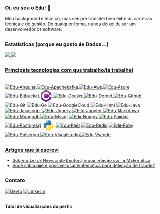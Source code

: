 ### Oi, eu sou o Edu! 👋

<!--
**eduardobueno/eduardobueno** is a ✨ _special_ ✨ repository because its `README.md` (this file) appears on your GitHub profile.

Here are some ideas to get you started:

- 🔭 I’m currently working on ...
- 🌱 I’m currently learning ...
- 👯 I’m looking to collaborate on ...
- 🤔 I’m looking for help with ...
- 💬 Ask me about ...
- 📫 How to reach me: ...
- 😄 Pronouns: ...
- ⚡ Fun fact: ...
-->

Meu background é técnico, mas sempre transitei bem entre as carreiras técnica e de gestão. De qualquer forma, nunca deixei de ser um desenvolvedor de software.

##
### Estatísticas (porque eu gosto de Dados...)

<!--
![eduardobueno Status](https://github-readme-stats.vercel.app/api?username=eduardobueno&show_icons=true&theme=swift&include_all_commits=true&count_private=true&locale=pt-br)
[![GitHub Streak](http://github-readme-streak-stats.herokuapp.com?user=eduardobueno&theme=default)](https://git.io/streak-stats)
-->

<div align="left">
  <a href="https://github.com/eduardobueno">
  <img height="175em" src="https://github-readme-stats.vercel.app/api?username=eduardobueno&show_icons=true&theme=swift&include_all_commits=true&count_private=true"/>
  <!--<img height="160em" src="http://github-readme-streak-stats.herokuapp.com?user=eduardobueno&theme=default"/>-->
  <img height="175em" src="https://github-readme-stats.vercel.app/api/top-langs/?username=eduardobueno&layout=default&langs_count=7&theme=swift"/>
</div>
  
##
### Principais tecnologias com que trabalho/já trabalhei

<div style="display: inline_block"><br>
  <img align="center" alt="Edu-Angular" height="40" width="40" src="https://cdn.jsdelivr.net/gh/devicons/devicon/icons/angularjs/angularjs-original.svg" />
  <img align="center" alt="Edu-Apachekafka" height="40" width="40" src="https://cdn.jsdelivr.net/gh/devicons/devicon/icons/apachekafka/apachekafka-original.svg" />
  <img align="center" alt="Edu-Aws" height="40" width="40" src="https://cdn.jsdelivr.net/gh/devicons/devicon/icons/amazonwebservices/amazonwebservices-original.svg" />
  <img align="center" alt="Edu-Azure" height="40" width="40" src="https://cdn.jsdelivr.net/gh/devicons/devicon/icons/azure/azure-original.svg" />
  <img align="center" alt="Edu-Bitbucket" height="40" width="40" src="https://cdn.jsdelivr.net/gh/devicons/devicon/icons/bitbucket/bitbucket-original.svg" />
  <img align="center" alt="Edu-Csharp" height="40" width="40" src="https://raw.githubusercontent.com/devicons/devicon/master/icons/csharp/csharp-original.svg">
  <img align="center" alt="Edu-Docker" height="40" width="40" src="https://cdn.jsdelivr.net/gh/devicons/devicon/icons/docker/docker-original.svg">
  <img align="center" alt="Edu-Dotnet" height="40" width="40" src="https://cdn.jsdelivr.net/gh/devicons/devicon/icons/dot-net/dot-net-original.svg">
  <img align="center" alt="Edu-Github" height="40" width="40" src="https://cdn.jsdelivr.net/gh/devicons/devicon/icons/github/github-original.svg" />
  <img align="center" alt="Edu-Git" height="40" width="40" src="https://cdn.jsdelivr.net/gh/devicons/devicon/icons/git/git-original.svg">
  <img align="center" alt="Edu-Go" height="40" width="40" src="https://cdn.jsdelivr.net/gh/devicons/devicon/icons/go/go-original.svg">
  <img align="center" alt="Edu-GoogleCloud" height="40" width="40" src="https://cdn.jsdelivr.net/gh/devicons/devicon/icons/googlecloud/googlecloud-original.svg">
  <img align="center" alt="Edu-Html" height="40" width="40" src="https://cdn.jsdelivr.net/gh/devicons/devicon/icons/html5/html5-original.svg" />
  <img align="center" alt="Edu-Java" height="40" width="40" src="https://cdn.jsdelivr.net/gh/devicons/devicon/icons/java/java-original.svg" />
  <img align="center" alt="Edu-Javascript" height="40" width="40" src="https://cdn.jsdelivr.net/gh/devicons/devicon/icons/javascript/javascript-original.svg" />
  <img align="center" alt="Edu-Jquery" height="40" width="40" src="https://cdn.jsdelivr.net/gh/devicons/devicon/icons/jquery/jquery-original.svg" />
  <img align="center" alt="Edu-Jupyter" height="40" width="40" src="https://cdn.jsdelivr.net/gh/devicons/devicon/icons/jupyter/jupyter-original.svg">
  <img align="center" alt="Edu-Markdown" height="40" width="40" src="https://cdn.jsdelivr.net/gh/devicons/devicon/icons/markdown/markdown-original.svg" />
  <img align="center" alt="Edu-Mongodb" height="40" width="40" src="https://cdn.jsdelivr.net/gh/devicons/devicon/icons/mongodb/mongodb-original.svg" />
  <img align="center" alt="Edu-Mysql" height="40" width="40" src="https://cdn.jsdelivr.net/gh/devicons/devicon/icons/mysql/mysql-original.svg" />
  <img align="center" alt="Edu-Numpy" height="40" width="40" src="https://cdn.jsdelivr.net/gh/devicons/devicon/icons/numpy/numpy-original.svg" />
  <img align="center" alt="Edu-Pandas" height="40" width="40" src="https://cdn.jsdelivr.net/gh/devicons/devicon/icons/pandas/pandas-original.svg" />
  <img align="center" alt="Edu-Postgresql" height="40" width="40" src="https://cdn.jsdelivr.net/gh/devicons/devicon/icons/postgresql/postgresql-original.svg" />
  <img align="center" alt="Edu-Python" height="40" width="40" src="https://raw.githubusercontent.com/devicons/devicon/master/icons/python/python-original.svg">
  <img align="center" alt="Edu-Rails" height="40" width="40" src="https://cdn.jsdelivr.net/gh/devicons/devicon/icons/rails/rails-original-wordmark.svg" />
  <img align="center" alt="Edu-Redis" height="40" width="40" src="https://cdn.jsdelivr.net/gh/devicons/devicon/icons/redis/redis-original.svg" />
  <img align="center" alt="Edu-Ruby" height="40" width="40" src="https://cdn.jsdelivr.net/gh/devicons/devicon/icons/ruby/ruby-original.svg" />
  <img align="center" alt="Edu-Sqlserver" height="40" width="40" src="https://cdn.jsdelivr.net/gh/devicons/devicon/icons/microsoftsqlserver/microsoftsqlserver-plain.svg" />
  <img align="center" alt="Edu-Visualstudio" height="40" width="40" src="https://cdn.jsdelivr.net/gh/devicons/devicon/icons/visualstudio/visualstudio-plain.svg" />
  <img align="center" alt="Edu-Vscode" height="40" width="40" src="https://cdn.jsdelivr.net/gh/devicons/devicon/icons/vscode/vscode-original.svg" />
</div>
  
##
### Artigos que já escrevi
 
<!-- BLOG-POST-LIST:START -->
 - <a href="https://dev.to/eduardobueno/sobre-a-lei-de-newcomb-benford-e-sua-relacao-com-a-matematica-3eig">Sobre a Lei de Newcomb-Benford, e sua relação com a Matemática</a>
 - <a href="https://dev.to/eduardobueno/voce-sabia-que-e-possivel-usar-matematica-para-deteccao-de-fraude-2cd0">Você sabia que é possível usar Matemática para detecção de fraude?</a>
<!-- BLOG-POST-LIST:END -->  

##
### Contato

[![Devto](https://img.shields.io/badge/dev.to-0A0A0A?style=for-the-badge&logo=dev.to&logoColor=white)](https://dev.to/eduardobueno)
[![Linkedin](https://img.shields.io/badge/LinkedIn-0077B5?style=for-the-badge&logo=linkedin&logoColor=white)](https://linkedin.com/in/eduardobueno)
<!--[![Twitter](https://img.shields.io/badge/twitter-%231DA1F2.svg?&style=for-the-badge&logo=twitter&logoColor=white)](https://twitter.com/oeduardobueno)-->
  
##
<div align="left">
<label><b>Total de visualizações do perfil: &ensp;&ensp;</b></label>
<img width="150px" height="16px" src="https://profile-counter.glitch.me/eduardobueno/count.svg" />
</div>
